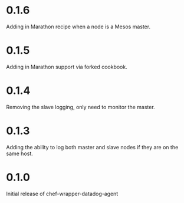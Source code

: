 # 0.1.6

Adding in Marathon recipe when a node is a Mesos master.

# 0.1.5

Adding in Marathon support via forked cookbook.

# 0.1.4

Removing the slave logging, only need to monitor the master.

# 0.1.3

Adding the ability to log both master and slave nodes if they are on the same host.

# 0.1.0

Initial release of chef-wrapper-datadog-agent
